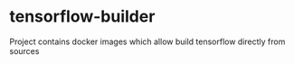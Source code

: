 # tensorflow-builder
Project contains docker images which allow build tensorflow directly from sources
